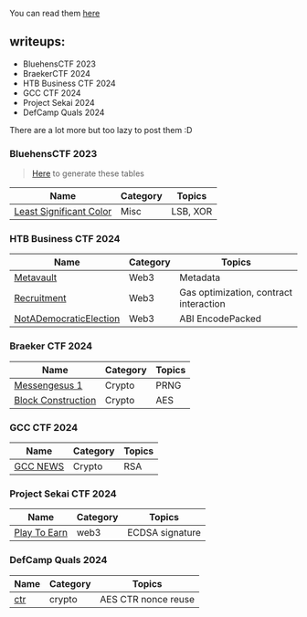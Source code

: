 You can read them [here](https://wepfen.github.io/writeups/)

## writeups:

- BluehensCTF 2023
- BraekerCTF 2024
- HTB Business CTF 2024
- GCC CTF 2024
- Project Sekai 2024
- DefCamp Quals 2024

There are a lot more but too lazy to post them :D

### BluehensCTF 2023

> [Here](https://www.tablesgenerator.com/markdown_tables#) to generate these tables

| Name                                                                        | Category  | Topics   |
|-----------------------------------------------------------------------------|-----------|----------|
| [Least Significant Color](<Bluehens_CTF/2023/misc/least_significant_color>) | Misc      | LSB, XOR |


### HTB Business CTF 2024


| Name                                                                       | Category  | Topics                                 |
|----------------------------------------------------------------------------|-----------|----------------------------------------|
| [Metavault](HTB/2024/business/web3/metavault.md)                           | Web3      | Metadata                               |
| [Recruitment](HTB/2024/business/web3/recruitment.md)                       | Web3      | Gas optimization, contract interaction |
| [NotADemocraticElection](HTB/2024/business/web3/NotADemocraticElection.md) | Web3      | ABI EncodePacked                       |


### Braeker CTF 2024

| Name                                                            | Category  | Topics        |
|-----------------------------------------------------------------|-----------|---------------|
| [Messengesus 1](braekerCTF/2024/crypto)                         | Crypto    | PRNG          |
| [Block Construction](braekerCTF/2024/crypto/block_construction) | Crypto    | AES           |



### GCC CTF 2024

| Name                                                                       | Category  | Topics                                 |
|----------------------------------------------------------------------------|-----------|----------------------------------------|
| [GCC NEWS](GCC-CTF/2024/gccnews.md)                                        | Crypto    | RSA                                    |


### Project Sekai CTF 2024

| Name                                                         	| Category 	| Topics          	|
|--------------------------------------------------------------	|----------	|-----------------	|
| [Play To Earn](ProjectSekaiCTF/2024/blockchain/playtoearn.md)	| web3     	| ECDSA signature 	|

### DefCamp Quals 2024

| Name                              	| Category 	| Topics              	|
|-----------------------------------	|----------	|---------------------	|
| [ctr](defcampCTF/2024/ctr/ctr.md) 	| crypto   	| AES CTR nonce reuse 	|
